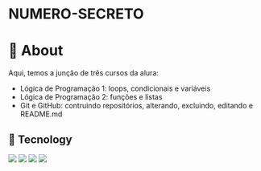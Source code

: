 # NUMERO-SECRETO


<h1>🧠 About </h1>
<p>
  Aqui, temos a junção de três cursos da alura: <br>
  <ul>
    <li>Lógica de Programação 1: loops, condicionais e variáveis</li>
    <li>Lógica de Programação 2: funções e listas</li>
    <li>Git e GitHub: contruindo repositórios, alterando, excluindo, editando e README.md </li>
  </ul>

</p>

## 🚀 Tecnology
<div>
  <img src="https://img.shields.io/badge/HTML-239120?style=for-the-badge&logo=html5&logoColor=white">
  <img src="https://img.shields.io/badge/CSS-239120?&style=for-the-badge&logo=css3&logoColor=blue">
  <img src="https://img.shields.io/badge/JavaScript-F7DF1E?style=for-the-badge&logo=javascript&logoColor=yellow">
  <img src="https://img.shields.io/badge/git-F7DF1E?style=for-the-badge&logo=git&logoColor=red">
</div>
